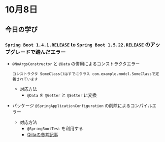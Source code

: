 # 10月8日
## 今日の学び
### `Spring Boot 1.4.1.RELEASE` to `Spring Boot 1.5.22.RELEASE` のアップグレードで踏んだエラー

- `@NoArgsConstructor` と `@Data` の併用によるコンストラクタエラー

    ```text
    コンストラクタ SomeClass()はすでにクラス com.example.model.SomeClassで定義されています
    ```

    - 対応方法
        - `@Data` を `@Getter` と `@Setter` に変換

- パッケージ `@SpringApplicationConfiguration` の削除によるコンパイルエラー
    - 対応方法
        - `@SpringBootTest` を利用する
        - [Qiitaの参考記事](https://qiita.com/andna0410/items/2e48c5c522236a7b11aa#%E3%83%86%E3%82%B9%E3%83%88%E3%82%B3%E3%83%BC%E3%83%89%E3%81%AE%E3%82%B3%E3%83%B3%E3%83%91%E3%82%A4%E3%83%AB%E3%82%A8%E3%83%A9%E3%83%BC)
